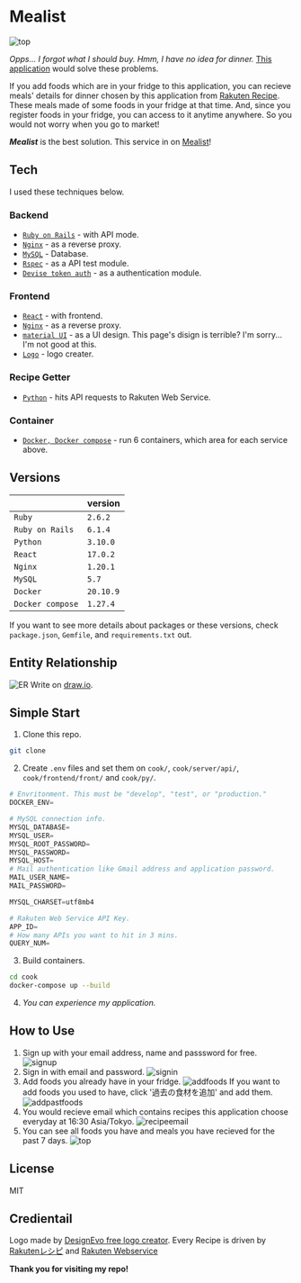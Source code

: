 # Mealist

![top](https://user-images.githubusercontent.com/72122101/142732224-de059f62-0f9e-4cb8-b6d1-6b54aca3c863.png)

*Opps... I forgot what I should buy.*
*Hmm, I have no idea for dinner.*
[This application](https://mealist.net) would solve these problems.

If you add foods which are in your fridge to this application, you can recieve meals' details for dinner chosen by this application from [Rakuten Recipe](https://recipe.rakuten.co.jp/).
These meals made of some foods in your fridge at that time.
And, since you register foods in your fridge, you can access to it anytime anywhere. So you would not worry when you go to market!

***Mealist*** is the best solution.
This service in on [Mealist](https://mealist.net)!

## Tech

I used these techniques below.

### Backend
- [`Ruby on Rails`](https://github.com/rails/rails) - with API mode.
- [`Nginx`](https://nginx.org/) - as a reverse proxy.
- [`MySQL`](https://www.mysql.com) - Database.
- [`Rspec`](https://rspec.info/) - as a API test module.
- [`Devise token auth`](https://devise-token-auth.gitbook.io/devise-token-auth) - as a authentication module.

### Frontend
- [`React`](https://github.com/rails/rails) - with frontend.
- [`Nginx`](https://nginx.org/) - as a reverse proxy.
- [`material UI`](https://mui.com/) - as a UI design. This page's disign is terrible? I'm sorry... I'm not good at this.
- [`Logo`](https://mui.com/) - logo creater.

### Recipe Getter
- [`Python`](https://www.python.org) - hits API requests to Rakuten Web Service.

### Container
- [`Docker, Docker compose`](https://www.docker.com/) - run 6 containers, which area for each service above.

## Versions
| | version |
----|----
| `Ruby` | `2.6.2` |
| `Ruby on Rails` | `6.1.4` |
| `Python` | `3.10.0` |
| `React` | `17.0.2` |
| `Nginx` | `1.20.1` |
| `MySQL` | `5.7` |
| `Docker` | `20.10.9` |
| `Docker compose` | `1.27.4` |

If you want to see more details about packages or these versions, check `package.json`, `Gemfile`, and `requirements.txt` out.

## Entity Relationship
![ER](https://user-images.githubusercontent.com/72122101/142730441-e27aece2-8f3e-418c-a93d-c2a23bb761ed.png)
Write on [draw.io](https://app.diagrams.net/).

## Simple Start
1. Clone this repo.

```sh
git clone
```

2. Create `.env` files and set them on `cook/`, `cook/server/api/`, `cook/frontend/front/` and `cook/py/`.

```python
# Envritonment. This must be "develop", "test", or "production."
DOCKER_ENV=

# MySQL connection info.
MYSQL_DATABASE=
MYSQL_USER=
MYSQL_ROOT_PASSWORD=
MYSQL_PASSWORD=
MYSQL_HOST=
# Mail authentication like Gmail address and application password.
MAIL_USER_NAME=
MAIL_PASSWORD=

MYSQL_CHARSET=utf8mb4

# Rakuten Web Service API Key.
APP_ID=
# How many APIs you want to hit in 3 mins.
QUERY_NUM=

```

3. Build containers.
```sh
cd cook
docker-compose up --build
```

4. *You can experience my application.*

## How to Use

1. Sign up with your email address, name and passsword for free.
![signup](https://user-images.githubusercontent.com/72122101/142730364-1fe6fb22-eea9-4102-9359-76f0e244b794.png)
2. Sign in with email and password.
![signin](https://user-images.githubusercontent.com/72122101/142730378-51ca5359-5a95-412e-b5dc-85ece6a9bff6.png)
3. Add foods you already have in your fridge.
![addfoods](https://user-images.githubusercontent.com/72122101/142746393-4c4acb3e-c2d8-4b80-acc1-7a6746ff45eb.png)
If you want to add foods you used to have, click '過去の食材を追加' and add them.
![addpastfoods](https://user-images.githubusercontent.com/72122101/142746403-91710666-1ae8-4d75-84b5-5ae78c6b1620.png)
4. You would recieve email which contains recipes this application choose everyday at 16:30 Asia/Tokyo.
![recipeemail](https://user-images.githubusercontent.com/72122101/142731996-1980f27a-1750-4c55-a9ef-1a7e7923e8d5.jpg)
5. You can see all foods you have and meals you have recieved for the past 7 days.
![top](https://user-images.githubusercontent.com/72122101/142732224-de059f62-0f9e-4cb8-b6d1-6b54aca3c863.png)

## License

MIT

## Credientail

Logo made by [DesignEvo free logo creator](https://www.designevo.com/).
Every Recipe is driven by [Rakutenレシピ](https://recipe.rakuten.co.jp/) and [Rakuten Webservice](https://webservice.rakuten.co.jp/)

**Thank you for visiting my repo!**
